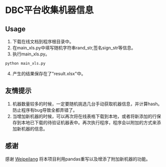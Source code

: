 # DBC平台收集机器信息

## Usage
1. 下载在线文档到程序根目录中。
2. 在main_xls.py中填写随机字符串rand_str,签名sign_str等信息。
3. 执行main_xls.py。

```python
python main_xls.py
```

4. 产生的结果保存在了"result.xlsx"中。

## 友情提示

1. 机器数量较多的时候，一定要随机挑选几台手动获取机器信息，并计算hash。防止程序有bug导致全都弄错了。
2. 当增加新机器的时候，可以再次将在线表格下载到本地，或者将新添加的行保存到本地已下载的待验证机器表中。再次执行程序，程序会以附加的方式来添加新机器的信息。

## 感谢
感谢 [Weipeilang](https://github.com/Weipeilang)  将本项目利用pandas重写以及增添了附加新机器的功能。
